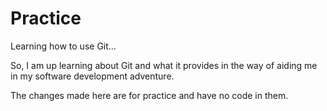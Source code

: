 # Practice
Learning how to use Git...

So, I am up learning about Git and what it provides in the way of aiding me in my software development adventure.

The changes made here are for practice and have no code in them.
